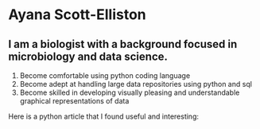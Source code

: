 # Ayana Scott-Elliston

## I am a biologist with a background focused in microbiology and data science.

1. Become comfortable using python coding language
2. Become adept at handling large data repositories using python and sql
3. Become skilled in developing visually pleasing and understandable graphical representations of data

Here is a python article that I found useful and interesting: 
